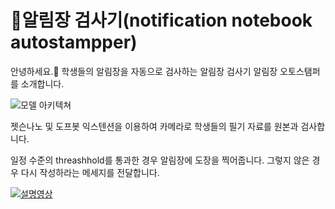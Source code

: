 
# 알림장 검사기(notification notebook autostampper)

안녕하세요.👋 학생들의 알림장을 자동으로 검사하는 알림장 검사기 알림장 오토스탬퍼를 소개합니다.

![모델 아키텍쳐](https://i.imgur.com/wajmszb.png)


젯슨나노 및 도프봇 익스텐션을 이용하여 카메라로 학생들의 필기 자료를 원본과 검사합니다.

일정 수준의 threashhold를 통과한 경우 알림장에 도장을 찍어줍니다.
그렇지 않은 경우 다시 작성하라는 메세지를 전달합니다.

[![설명영상](https://i.imgur.com/DmEaozB.png)](https://youtu.be/WZm139cN-U4?si=Su0cH4I5-_Gd4Oh2)
